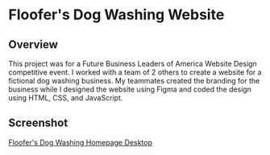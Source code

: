 # Floofer's Dog Washing Website
## Overview
This project was for a Future Business Leaders of America Website Design competitive event. I worked with a team of 2 others to create a website for a fictional dog washing business. My teammates created the branding for the business while I designed the website using Figma and coded the design using HTML, CSS, and JavaScript.

## Screenshot
[Floofer's Dog Washing Homepage Desktop](./floofers-dog-washing-homepage-desktop.jpeg)
